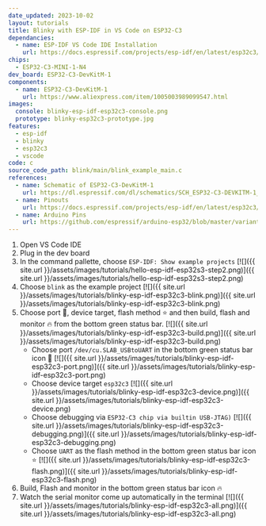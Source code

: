 ```yaml
---
date_updated: 2023-10-02
layout: tutorials
title: Blinky with ESP-IDF in VS Code on ESP32-C3
dependancies:
  - name: ESP-IDF VS Code IDE Installation
    url: https://docs.espressif.com/projects/esp-idf/en/latest/esp32c3/get-started/index.html#ide
chips:
  - ESP32-C3-MINI-1-N4
dev_board: ESP32-C3-DevKitM-1
components:
  - name: ESP32-C3-DevKitM-1
    url: https://www.aliexpress.com/item/1005003989099547.html
images:
  console: blinky-esp-idf-esp32c3-console.png
  prototype: blinky-esp32c3-prototype.jpg
features:
  - esp-idf
  - blinky
  - esp32c3
  - vscode
code: c
source_code_path: blink/main/blink_example_main.c
references:
  - name: Schematic of ESP32-C3-DevKitM-1
    url: https://dl.espressif.com/dl/schematics/SCH_ESP32-C3-DEVKITM-1_V1_20200915A.pdf
  - name: Pinouts
    url: https://docs.espressif.com/projects/esp-idf/en/latest/esp32c3/hw-reference/esp32c3/user-guide-devkitm-1.html#pin-layout
  - name: Arduino Pins
    url: https://github.com/espressif/arduino-esp32/blob/master/variants/esp32c3/pins_arduino.h
---
```


1. Open VS Code IDE
1. Plug in the dev board
1. In the command pallette, choose `ESP-IDF: Show example projects`
  [![]({{ site.url }}/assets/images/tutorials/hello-esp-idf-esp32s3-step2.png)]({{ site.url }}/assets/images/tutorials/hello-esp-idf-esp32s3-step2.png)
1. Choose `blink` as the example project
  [![]({{ site.url }}/assets/images/tutorials/blinky-esp-idf-esp32c3-blink.png)]({{ site.url }}/assets/images/tutorials/blinky-esp-idf-esp32c3-blink.png)
1. Choose port 🔌, device target, flash method ⭐️ and then build, flash and monitor 🔥 from the bottom green status bar.
  [![]({{ site.url }}/assets/images/tutorials/blinky-esp-idf-esp32c3-build.png)]({{ site.url }}/assets/images/tutorials/blinky-esp-idf-esp32c3-build.png)
    - Choose port `/dev/cu.SLAB_USBtoUART` in the bottom green status bar icon 🔌
      [![]({{ site.url }}/assets/images/tutorials/blinky-esp-idf-esp32c3-port.png)]({{ site.url }}/assets/images/tutorials/blinky-esp-idf-esp32c3-port.png)
    - Choose device target `esp32c3`
      [![]({{ site.url }}/assets/images/tutorials/blinky-esp-idf-esp32c3-device.png)]({{ site.url }}/assets/images/tutorials/blinky-esp-idf-esp32c3-device.png)
    - Choose debugging via `ESP32-C3 chip via builtin USB-JTAG)`
      [![]({{ site.url }}/assets/images/tutorials/blinky-esp-idf-esp32c3-debugging.png)]({{ site.url }}/assets/images/tutorials/blinky-esp-idf-esp32c3-debugging.png)
    - Choose `UART` as the flash method in the bottom green status bar icon ⭐️
      [![]({{ site.url }}/assets/images/tutorials/blinky-esp-idf-esp32c3-flash.png)]({{ site.url }}/assets/images/tutorials/blinky-esp-idf-esp32c3-flash.png)
1. Build, Flash and monitor in the bottom green status bar icon 🔥
1. Watch the serial monitor come up automatically in the terminal
  [![]({{ site.url }}/assets/images/tutorials/blinky-esp-idf-esp32c3-all.png)]({{ site.url }}/assets/images/tutorials/blinky-esp-idf-esp32c3-all.png)
